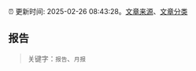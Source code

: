 :alarm_clock: 更新时间: 2025-02-26 08:43:28。[文章来源](/README.md)、[文章分类](/TAGS.md)

## 报告


> 关键字：`报告`、`月报`



